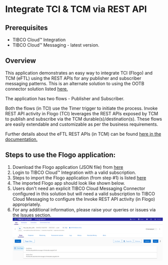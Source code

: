 # Integrate TCI & TCM via REST API

## Prerequisites
- TIBCO Cloud™ Integration
- TIBCO Cloud™ Messaging - latest version. 

## Overview
This application demonstrates an easy way to integrate TCI (Flogo) and TCM (eFTL) using the REST APIs for any publisher and subscriber messaging patterns. This is an alternate solution to using the OOTB connector solution listed [here.](https://github.com/TIBCOSoftware/tci-flogo/blob/master/samples/app-dev/TCM/TCM_Pub_Sub_UsingConnector/Readme.md)

The application has two flows - Publisher and Subscriber. 

Both the flows (in TCI) use the Timer trigger to initiate the process. Invoke REST API activity in Flogo (TCI) leverages the REST APIs exposed by TCM to publish and subscribe via the TCM durable(s)/destination(s). These flows are easily extendable and customizable as per the business requirements. 

Further details about the eFTL REST APIs (in TCM) can be found [here in the documentation.](https://messaging.cloud.tibco.com/docs/getstarted/quickstart-eftl/restapi-eftl.html)

## Steps to use the Flogo application: 
1. Download the Flogo application (JSON file) from [here](https://github.com/TIBCOSoftware/tci-flogo/blob/master/samples/app-dev/TCM/TCM_Pub_Sub_UsingReSTAPI/TCM_Pub_usingReSTAPI.json)
2. Login to TIBCO Cloud™ Integration with a valid subscription.
3. Steps to import the Flogo application (from step #1) is listed [here](https://github.com/TIBCOSoftware/tci-flogo/blob/master/samples/app-dev/readme.md)
4. The imported Flogo app should look like shown below. 
5. Users don't need an explicit TIBCO Cloud Messaging Connector configured in this solution but will need a valid subscription to TIBCO Cloud Messaging to configure the Invoke REST API activity (in Flogo) appropriately. 
6. For any additional information, please raise your queries or issues via the Issues section.
![Import your sample](../../../app-dev/import-screenshots/TCM/Pub_Sub_Rest_APIs.png)


